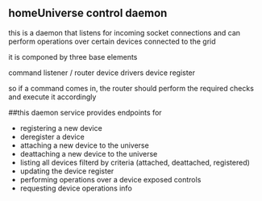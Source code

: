 ## homeUniverse control daemon

this is a daemon that listens for incoming socket connections and can perform
operations over certain devices connected to the grid


it is componed by three base elements

command listener / router
device drivers 
device register


so if a command comes in, the router should perform the required checks and
execute it accordingly

##this daemon service provides endpoints for

 - registering a new device
 - deregister a device
 - attaching a new device to the universe
 - deattaching a new device to the universe
 - listing all devices filterd by criteria (attached, deattached, registered)
 - updating the device register
 - performing operations over a device exposed controls 
 - requesting device operations info


